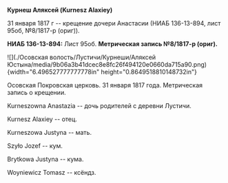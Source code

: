 **Курнеш Аляксей (Kurnesz Alaxiey)**

31 января 1817 г -- крещение дочери Анастасии (НИАБ 136-13-894, лист
95об, №8/1817-р (ориг)).

**НИАБ 136-13-894:** Лист 95об. **Метрическая запись №8/1817-р (ориг).**

![](./Осовская волость/Лустичи/Курнеши/Аляксей Юстына/media/9b06a3b41dcec8e8fc26f494120e0660da715a90.png){width="6.496527777777778in"
height="0.8649518810148732in"}

Осовская Покровская церковь. 31 января 1817 года. Метрическая запись о
крещении.

Kurneszowna Anastazia -- дочь родителей с деревни Лустичи.

Kurnesz Alaxiey -- отец.

Kurneszowa Justyna -- мать.

Szyło Jozef -- кум.

Brytkowa Justyna -- кума.

Woyniewicz Tomasz -- ксёндз.
